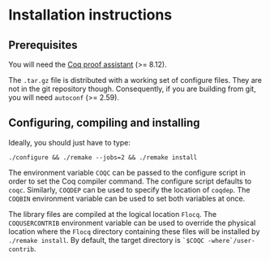 Installation instructions
=========================

Prerequisites
-------------

You will need the [Coq proof assistant](https://coq.inria.fr/) (>= 8.12).

The `.tar.gz` file is distributed with a working set of configure files. They
are not in the git repository though. Consequently, if you are building from
git, you will need `autoconf` (>= 2.59).


Configuring, compiling and installing
-------------------------------------

Ideally, you should just have to type:

    ./configure && ./remake --jobs=2 && ./remake install

The environment variable `COQC` can be passed to the configure script in order
to set the Coq compiler command. The configure script defaults to `coqc`.
Similarly, `COQDEP` can be used to specify the location of `coqdep`. The
`COQBIN` environment variable can be used to set both variables at once.

The library files are compiled at the logical location `Flocq`. The
`COQUSERCONTRIB` environment variable can be used to override the
physical location where the `Flocq` directory containing these files will
be installed by `./remake install`. By default, the target directory is
`` `$COQC -where`/user-contrib ``.
